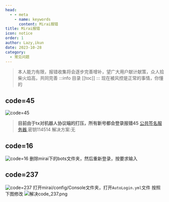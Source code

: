 ```yaml
---
head:
  - - meta
    - name: keywords
      content: Mirai报错
title: Mirai报错
icon: notice
order: 1
author: Lazy,ikun
date: 2023-10-28
category:
  - 常见问题
---
```

> 本人能力有限，报错收集将会逐步完善增补，望广大用户献计献策，众人拾柴火焰高，共同完善
:::info 目录
[[toc]]
:::
> 现在被风控是正常的事情，你懂的
## code=45
![code=45](https://s2.loli.net/2023/08/16/CcJFZiXLw6oGNxI.png)
> **目前由于tx对机器人协议端的打压，所有新号都会登录报错45**
[公共签名服务器](https://qsign.ikunshare.link),密钥114514
解决方案:无
## code=16
![code=16](https://s2.loli.net/2023/08/17/8ONDlwVTbtAQa7H.png)
删除mirai下的bots文件夹，然后重新登录，按要求输入
## code=237
![code=237](https://s2.loli.net/2023/08/17/AW3g2swTJ1aVUfN.png)
打开mirai/config/Console文件夹，打开`AutoLogin.yml`文件
按照下图修改
![解决code_237.png](https://s2.loli.net/2023/08/17/dJ9tCHpiyQ8eusP.png)